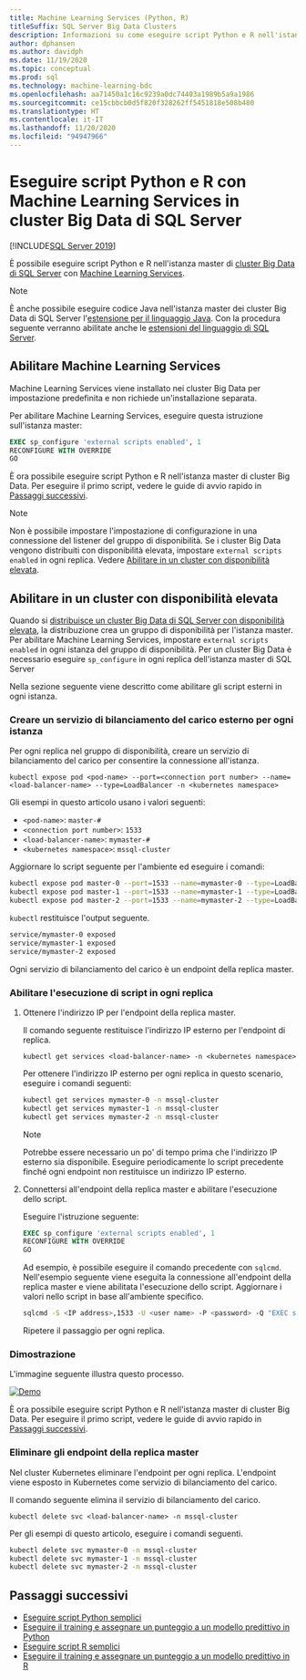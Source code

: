 ```yaml
---
title: Machine Learning Services (Python, R)
titleSuffix: SQL Server Big Data Clusters
description: Informazioni su come eseguire script Python e R nell'istanza master di cluster Big Data di SQL Server con Machine Learning Services.
author: dphansen
ms.author: davidph
ms.date: 11/19/2020
ms.topic: conceptual
ms.prod: sql
ms.technology: machine-learning-bdc
ms.openlocfilehash: aa71450a1c16c9239a0dc74403a1989b5a9a1986
ms.sourcegitcommit: ce15cbbcb0d5f820f328262ff5451818e508b480
ms.translationtype: HT
ms.contentlocale: it-IT
ms.lasthandoff: 11/20/2020
ms.locfileid: "94947966"
---
```

# <a name="run-python-and-r-scripts-with-machine-learning-services-on-sql-server-big-data-clusters"></a>Eseguire script Python e R con Machine Learning Services in cluster Big Data di SQL Server

[!INCLUDE[SQL Server 2019](../includes/applies-to-version/sqlserver2019.md)]

È possibile eseguire script Python e R nell'istanza master di [cluster Big Data di SQL Server](big-data-cluster-overview.md) con [Machine Learning Services](../machine-learning/index.yml).

> [!NOTE]
> È anche possibile eseguire codice Java nell'istanza master dei cluster Big Data di SQL Server l'[estensione per il linguaggio Java](../language-extensions/java-overview.md). Con la procedura seguente verranno abilitate anche le [estensioni del linguaggio di SQL Server](../language-extensions/language-extensions-overview.md).

## <a name="enable-machine-learning-services"></a>Abilitare Machine Learning Services

Machine Learning Services viene installato nei cluster Big Data per impostazione predefinita e non richiede un'installazione separata.

Per abilitare Machine Learning Services, eseguire questa istruzione sull'istanza master:

```sql
EXEC sp_configure 'external scripts enabled', 1
RECONFIGURE WITH OVERRIDE
GO
```

È ora possibile eseguire script Python e R nell'istanza master di cluster Big Data. Per eseguire il primo script, vedere le guide di avvio rapido in [Passaggi successivi](#next-steps).

>[!NOTE]
>Non è possibile impostare l'impostazione di configurazione in una connessione del listener del gruppo di disponibilità. Se i cluster Big Data vengono distribuiti con disponibilità elevata, impostare `external scripts enabled` in ogni replica. Vedere [Abilitare in un cluster con disponibilità elevata](#enable-on-cluster-with-high-availability).

## <a name="enable-on-cluster-with-high-availability"></a>Abilitare in un cluster con disponibilità elevata

Quando si [distribuisce un cluster Big Data di SQL Server con disponibilità elevata](deployment-high-availability.md), la distribuzione crea un gruppo di disponibilità per l'istanza master. Per abilitare Machine Learning Services, impostare `external scripts enabled` in ogni istanza del gruppo di disponibilità. Per un cluster Big Data è necessario eseguire `sp_configure` in ogni replica dell'istanza master di SQL Server

Nella sezione seguente viene descritto come abilitare gli script esterni in ogni istanza.

### <a name="create-an-external-load-balancer-for-each-instance"></a>Creare un servizio di bilanciamento del carico esterno per ogni istanza

Per ogni replica nel gruppo di disponibilità, creare un servizio di bilanciamento del carico per consentire la connessione all'istanza. 

`kubectl expose pod <pod-name> --port=<connection port number> --name=<load-balancer-name> --type=LoadBalancer -n <kubernetes namespace>`

Gli esempi in questo articolo usano i valori seguenti:

- `<pod-name>`: `master-#`
- `<connection port number>`: `1533`
- `<load-balancer-name>`: `mymaster-#`
- `<kubernetes namespace>`: `mssql-cluster`

Aggiornare lo script seguente per l'ambiente ed eseguire i comandi:

```bash
kubectl expose pod master-0 --port=1533 --name=mymaster-0 --type=LoadBalancer -n mssql-cluster 
kubectl expose pod master-1 --port=1533 --name=mymaster-1 --type=LoadBalancer -n mssql-cluster
kubectl expose pod master-2 --port=1533 --name=mymaster-2 --type=LoadBalancer -n mssql-cluster 
```

`kubectl` restituisce l'output seguente.

```bash
service/mymaster-0 exposed
service/mymaster-1 exposed
service/mymaster-2 exposed
```

Ogni servizio di bilanciamento del carico è un endpoint della replica master.

### <a name="enable-script-execution-on-each-replica"></a>Abilitare l'esecuzione di script in ogni replica

1. Ottenere l'indirizzo IP per l'endpoint della replica master.

   Il comando seguente restituisce l'indirizzo IP esterno per l'endpoint di replica. 

   `kubectl get services <load-balancer-name> -n <kubernetes namespace>`

   Per ottenere l'indirizzo IP esterno per ogni replica in questo scenario, eseguire i comandi seguenti:

   ```bash
   kubectl get services mymaster-0 -n mssql-cluster
   kubectl get services mymaster-1 -n mssql-cluster
   kubectl get services mymaster-2 -n mssql-cluster
   ```

   >[!NOTE]
   > Potrebbe essere necessario un po' di tempo prima che l'indirizzo IP esterno sia disponibile. Eseguire periodicamente lo script precedente finché ogni endpoint non restituisce un indirizzo IP esterno.

1. Connettersi all'endpoint della replica master e abilitare l'esecuzione dello script.

    Eseguire l'istruzione seguente:

    ```sql
    EXEC sp_configure 'external scripts enabled', 1
    RECONFIGURE WITH OVERRIDE
    GO
    ```

   Ad esempio, è possibile eseguire il comando precedente con `sqlcmd`. Nell'esempio seguente viene eseguita la connessione all'endpoint della replica master e viene abilitata l'esecuzione dello script. Aggiornare i valori nello script in base all'ambiente specifico.

   ```bash
   sqlcmd -S <IP address>,1533 -U <user name> -P <password> -Q "EXEC sp_configure 'external scripts enabled', 1; RECONFIGURE WITH OVERRIDE;"
   ```

   Ripetere il passaggio per ogni replica.

### <a name="demonstration"></a>Dimostrazione

L'immagine seguente illustra questo processo.

[![Demo](media/machine-learning-services/example-kube-enable-scripts.png "Dimostrazione della funzionalità di abilitazione in Kubernetes")](media/machine-learning-services/example-kube-enable-scripts.png#lightbox)

È ora possibile eseguire script Python e R nell'istanza master di cluster Big Data. Per eseguire il primo script, vedere le guide di avvio rapido in [Passaggi successivi](#next-steps).

### <a name="delete-the-master-replica-endpoints"></a>Eliminare gli endpoint della replica master

Nel cluster Kubernetes eliminare l'endpoint per ogni replica. L'endpoint viene esposto in Kubernetes come servizio di bilanciamento del carico.

Il comando seguente elimina il servizio di bilanciamento del carico.

`kubectl delete svc <load-balancer-name> -n mssql-cluster`

Per gli esempi di questo articolo, eseguire i comandi seguenti.

```bash
kubectl delete svc mymaster-0 -n mssql-cluster
kubectl delete svc mymaster-1 -n mssql-cluster
kubectl delete svc mymaster-2 -n mssql-cluster
```

## <a name="next-steps"></a>Passaggi successivi

+ [Eseguire script Python semplici](../machine-learning/tutorials/quickstart-python-create-script.md?toc=/sql/toc.json)
+ [Eseguire il training e assegnare un punteggio a un modello predittivo in Python](../machine-learning/tutorials/quickstart-python-train-score-model.md?toc=/sql/toc.json)
+ [Eseguire script R semplici](../machine-learning/tutorials/quickstart-r-create-script.md?toc=/sql/toc.json)
+ [Eseguire il training e assegnare un punteggio a un modello predittivo in R](../machine-learning/tutorials/quickstart-r-train-score-model.md?toc=/sql/toc.json)
